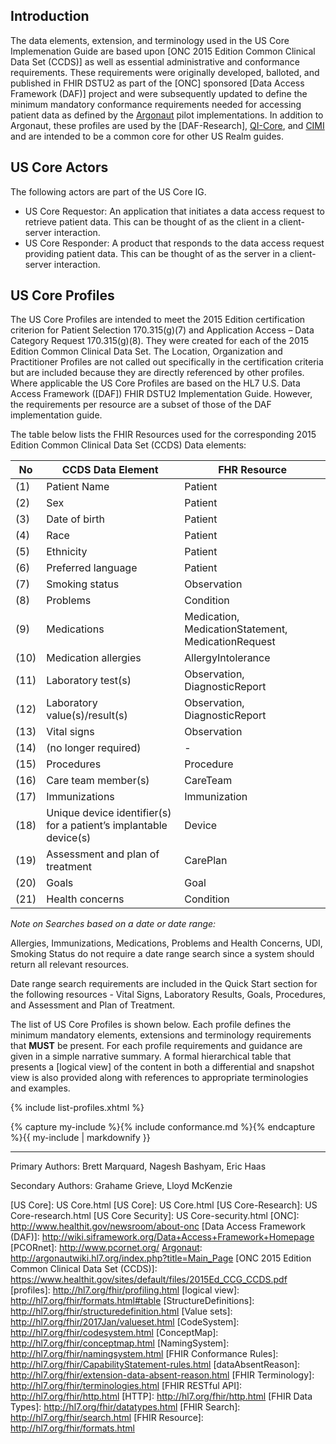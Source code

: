 

## Introduction

The data elements, extension, and terminology used in the US Core Implemenation Guide are based upon [ONC 2015 Edition Common Clinical Data Set (CCDS)] as well as essential administrative and conformance requirements.   These requirements were originally developed, balloted, and published in FHIR DSTU2 as part of the [ONC] sponsored [Data Access Framework (DAF)] project and were subsequently updated to define the minimum mandatory conformance requirements needed for accessing patient data as defined by the [Argonaut] pilot implementations.  In addition to Argonaut, these profiles are used by the [DAF-Research], [QI-Core], and [CIMI] and are intended to be a common core for other US Realm guides.

## US Core Actors

The following actors are part of the US Core IG.

* US Core Requestor: An application that initiates a data access request to retrieve patient data. This can be thought of as the client in a client-server interaction.
* US Core Responder: A product that responds to the data access request providing patient data. This can be thought of as the server in a client-server interaction.


## US Core Profiles

The US Core Profiles are intended to meet the 2015 Edition certification criterion for Patient Selection 170.315(g)(7) and Application Access – Data Category Request 170.315(g)(8). They were created for each of the 2015 Edition Common Clinical Data Set.  The Location, Organization and Practitioner Profiles are not called out specifically in the certification criteria but are included because they are directly referenced by other profiles.  Where applicable the US Core Profiles are based on the HL7 U.S. Data Access Framework ([DAF]) FHIR DSTU2 Implementation Guide. However, the requirements per resource are a subset of those of the DAF implementation guide.


The table below lists the FHIR Resources used for the corresponding 2015 Edition Common Clinical Data Set (CCDS) Data elements:

No| CCDS Data Element | FHR Resource
---|---|---|
(1) |  Patient Name | Patient
(2) |  Sex | Patient
(3) |  Date of birth | Patient
(4) |  Race | Patient
(5) |  Ethnicity | Patient
(6) |  Preferred language | Patient
(7) |  Smoking status | Observation
(8) |  Problems | Condition
(9) |  Medications | Medication, MedicationStatement, MedicationRequest
(10) |  Medication allergies | AllergyIntolerance
(11) |  Laboratory test(s) | Observation, DiagnosticReport
(12) |  Laboratory value(s)/result(s) | Observation, DiagnosticReport
(13) |  Vital signs | Observation
(14) |  (no longer required) | -
(15) |  Procedures | Procedure
(16) |  Care team member(s) | CareTeam
(17) |  Immunizations | Immunization
(18) |  Unique device identifier(s) for a patient’s implantable device(s) | Device
(19) |  Assessment and plan of treatment | CarePlan
(20) |  Goals | Goal
(21) |  Health concerns | Condition

*Note on Searches based on a date or date range:*

Allergies, Immunizations, Medications, Problems and Health Concerns, UDI, Smoking Status do not require a date range search since a system should return all relevant resources.

Date range search requirements are included in the Quick Start section for the following resources - Vital Signs, Laboratory Results, Goals, Procedures, and Assessment and Plan of Treatment.


The list of US Core Profiles is shown below.  Each profile defines the minimum mandatory elements, extensions and terminology requirements that **MUST** be present. For each profile requirements and guidance are given in a simple narrative summary. A formal hierarchical table that presents a [logical view] of the content in both a differential and snapshot view is also provided along with references to appropriate terminologies and examples.


{% include list-profiles.xhtml %}


{% capture my-include %}{% include conformance.md %}{% endcapture %}{{ my-include | markdownify }}

----


Primary Authors: Brett Marquard, Nagesh Bashyam, Eric Haas

Secondary Authors: Grahame Grieve, Lloyd McKenzie



[QI-Core]:https://oncprojectracking.healthit.gov/wiki/display/TechLabSC/CQF+Home
[CIMI]:http://www.opencimi.org
[Argonaut]: http://argonautwiki.hl7.org/index.php?title=Main_Page
[US Core]: US Core.html
[US Core]: US Core.html
[US Core-Research]: US Core-research.html
[US Core Security]: US Core-security.html
[ONC]: http://www.healthit.gov/newsroom/about-onc
[Data Access Framework (DAF)]: http://wiki.siframework.org/Data+Access+Framework+Homepage
[PCORnet]: http://www.pcornet.org/
[Argonaut]: http://argonautwiki.hl7.org/index.php?title=Main_Page
[ONC 2015 Edition Common Clinical Data Set (CCDS)]: https://www.healthit.gov/sites/default/files/2015Ed_CCG_CCDS.pdf
[profiles]: http://hl7.org/fhir/profiling.html
[logical view]: http://hl7.org/fhir/formats.html#table
[StructureDefinitions]: http://hl7.org/fhir/structuredefinition.html
[Value sets]: http://hl7.org/fhir/2017Jan/valueset.html
[CodeSystem]: http://hl7.org/fhir/codesystem.html
[ConceptMap]: http://hl7.org/fhir/conceptmap.html
[NamingSystem]: http://hl7.org/fhir/namingsystem.html
[FHIR Conformance Rules]: http://hl7.org/fhir/CapabilityStatement-rules.html
[dataAbsentReason]: http://hl7.org/fhir/extension-data-absent-reason.html
[FHIR Terminology]: http://hl7.org/fhir/terminologies.html
[FHIR RESTful API]: http://hl7.org/fhir/http.html
[HTTP]: http://hl7.org/fhir/http.html
[FHIR Data Types]: http://hl7.org/fhir/datatypes.html
[FHIR Search]: http://hl7.org/fhir/search.html
[FHIR Resource]: http://hl7.org/fhir/formats.html
